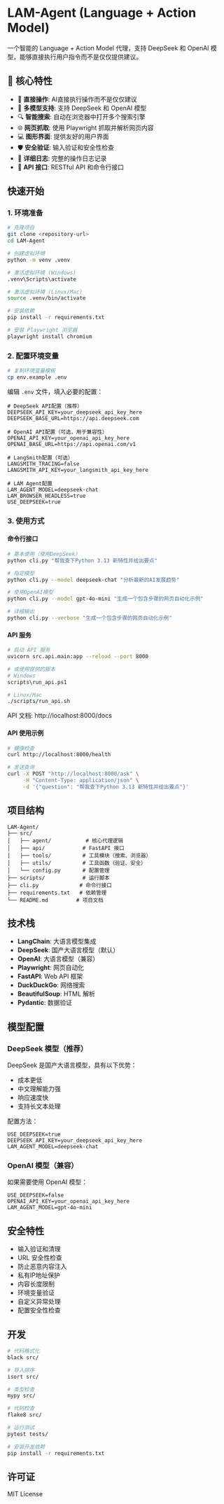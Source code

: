 # LAM-Agent (Language + Action Model)

一个智能的 Language + Action Model 代理，支持 DeepSeek 和 OpenAI 模型，能够直接执行用户指令而不是仅仅提供建议。

## 🎯 核心特性

- 🚀 **直接操作**: AI直接执行操作而不是仅仅建议
- 🧠 **多模型支持**: 支持 DeepSeek 和 OpenAI 模型
- 🔍 **智能搜索**: 自动在浏览器中打开多个搜索引擎
- 🌐 **网页抓取**: 使用 Playwright 抓取并解析网页内容
- 💻 **图形界面**: 提供友好的用户界面
- 🛡️ **安全验证**: 输入验证和安全性检查
- 📝 **详细日志**: 完整的操作日志记录
- 🚀 **API 接口**: RESTful API 和命令行接口

## 快速开始

### 1. 环境准备

```bash
# 克隆项目
git clone <repository-url>
cd LAM-Agent

# 创建虚拟环境
python -m venv .venv

# 激活虚拟环境 (Windows)
.venv\Scripts\activate

# 激活虚拟环境 (Linux/Mac)
source .venv/bin/activate

# 安装依赖
pip install -r requirements.txt

# 安装 Playwright 浏览器
playwright install chromium
```

### 2. 配置环境变量

```bash
# 复制环境变量模板
cp env.example .env
```

编辑 `.env` 文件，填入必要的配置：

```env
# DeepSeek API配置（推荐）
DEEPSEEK_API_KEY=your_deepseek_api_key_here
DEEPSEEK_BASE_URL=https://api.deepseek.com

# OpenAI API配置（可选，用于兼容性）
OPENAI_API_KEY=your_openai_api_key_here
OPENAI_BASE_URL=https://api.openai.com/v1

# LangSmith配置（可选）
LANGSMITH_TRACING=false
LANGSMITH_API_KEY=your_langsmith_api_key_here

# LAM Agent配置
LAM_AGENT_MODEL=deepseek-chat
LAM_BROWSER_HEADLESS=true
USE_DEEPSEEK=true
```

### 3. 使用方式

#### 命令行接口

```bash
# 基本使用（使用DeepSeek）
python cli.py "帮我查下Python 3.13 新特性并给出要点"

# 指定模型
python cli.py --model deepseek-chat "分析最新的AI发展趋势"

# 使用OpenAI模型
python cli.py --model gpt-4o-mini "生成一个包含步骤的网页自动化示例"

# 详细输出
python cli.py --verbose "生成一个包含步骤的网页自动化示例"
```

#### API 服务

```bash
# 启动 API 服务
uvicorn src.api.main:app --reload --port 8000

# 或使用提供的脚本
# Windows
scripts\run_api.ps1

# Linux/Mac
./scripts/run_api.sh
```

API 文档: http://localhost:8000/docs

#### API 使用示例

```bash
# 健康检查
curl http://localhost:8000/health

# 发送查询
curl -X POST "http://localhost:8000/ask" \
     -H "Content-Type: application/json" \
     -d '{"question": "帮我查下Python 3.13 新特性并给出要点"}'
```

## 项目结构

```
LAM-Agent/
├── src/
│   ├── agent/           # 核心代理逻辑
│   ├── api/            # FastAPI 接口
│   ├── tools/          # 工具模块（搜索、浏览器）
│   ├── utils/          # 工具函数（验证、安全）
│   └── config.py       # 配置管理
├── scripts/            # 运行脚本
├── cli.py             # 命令行接口
├── requirements.txt   # 依赖管理
└── README.md         # 项目文档
```

## 技术栈

- **LangChain**: 大语言模型集成
- **DeepSeek**: 国产大语言模型（默认）
- **OpenAI**: 大语言模型（兼容）
- **Playwright**: 网页自动化
- **FastAPI**: Web API 框架
- **DuckDuckGo**: 网络搜索
- **BeautifulSoup**: HTML 解析
- **Pydantic**: 数据验证

## 模型配置

### DeepSeek 模型（推荐）

DeepSeek 是国产大语言模型，具有以下优势：
- 成本更低
- 中文理解能力强
- 响应速度快
- 支持长文本处理

配置方法：
```env
USE_DEEPSEEK=true
DEEPSEEK_API_KEY=your_deepseek_api_key_here
LAM_AGENT_MODEL=deepseek-chat
```

### OpenAI 模型（兼容）

如果需要使用 OpenAI 模型：
```env
USE_DEEPSEEK=false
OPENAI_API_KEY=your_openai_api_key_here
LAM_AGENT_MODEL=gpt-4o-mini
```

## 安全特性

- 输入验证和清理
- URL 安全性检查
- 防止恶意内容注入
- 私有IP地址保护
- 内容长度限制
- 环境变量验证
- 自定义异常处理
- 配置安全性检查

## 开发

```bash
# 代码格式化
black src/

# 导入排序
isort src/

# 类型检查
mypy src/

# 代码检查
flake8 src/

# 运行测试
pytest tests/

# 安装开发依赖
pip install -r requirements.txt
```

## 许可证

MIT License

